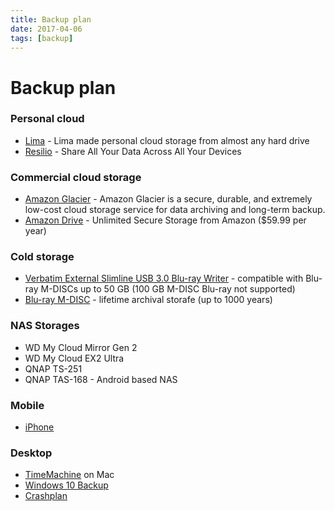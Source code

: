 ```yaml
---
title: Backup plan
date: 2017-04-06
tags: [backup]
---
```


# Backup plan

### Personal cloud

* [Lima](https://meetlima.com/) - Lima made personal cloud storage from almost any hard drive
* [Resilio](https://www.resilio.com/individuals/) - Share All Your Data Across All Your Devices

### Commercial cloud storage

* [Amazon Glacier](https://aws.amazon.com/glacier/) - Amazon Glacier is a secure, durable, and extremely low-cost cloud storage service for data archiving and long-term backup.
* [Amazon Drive](https://www.amazon.com/clouddrive/home) - Unlimited Secure Storage from Amazon ($59.99 per year)
 
### Cold storage

* [Verbatim External Slimline USB 3.0 Blu-ray Writer](http://www.verbatim-europe.co.uk/en/prod/external-slimline-blu-ray-writer-43890/) - compatible with Blu-ray M-DISCs up to 50 GB (100 GB M-DISC Blu-ray not supported)
* [Blu-ray M-DISC](http://www.verbatim-europe.co.uk/en/cat/mdisc-archival-media/) - lifetime archival storafe (up to 1000 years)

### NAS Storages

* WD My Cloud Mirror Gen 2
* WD My Cloud EX2 Ultra
* QNAP TS-251
* QNAP TAS-168 - Android based NAS

### Mobile

* [iPhone](https://support.apple.com/en-us/HT203977)

### Desktop

* [TimeMachine](https://support.apple.com/en-us/HT201250) on Mac
* [Windows 10 Backup](https://support.microsoft.com/en-us/help/17143/windows-10-back-up-your-files)
* [Crashplan](https://www.crashplan.com/en-us/)
